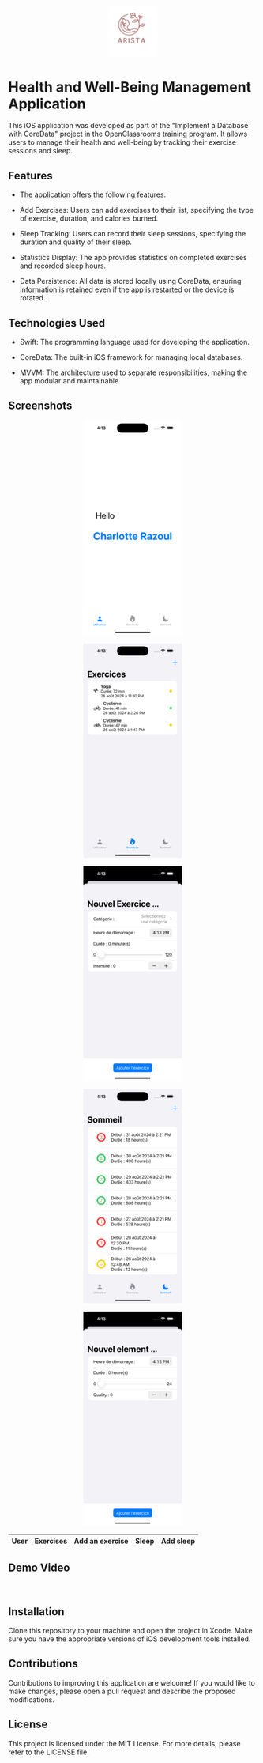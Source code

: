 
<div align="center">
<img src="Screenshots/icone.png" alt="" width="100">
</div>

# Health and Well-Being Management Application

<p>This iOS application was developed as part of the "Implement a Database with CoreData" project in the OpenClassrooms training program. It allows users to manage their health and well-being by tracking their exercise sessions and sleep.</p>

## Features

- The application offers the following features:

- Add Exercises: Users can add exercises to their list, specifying the type of exercise, duration, and calories burned.

- Sleep Tracking: Users can record their sleep sessions, specifying the duration and quality of their sleep.

- Statistics Display: The app provides statistics on completed exercises and recorded sleep hours.

- Data Persistence: All data is stored locally using CoreData, ensuring information is retained even if the app is restarted or the device is rotated.

## Technologies Used

- Swift: The programming language used for developing the application.

- CoreData: The built-in iOS framework for managing local databases.

- MVVM: The architecture used to separate responsibilities, making the app modular and maintainable.

## Screenshots


<p align="center"><img src="Screenshots/HomeView.png" width="200" alt="User"></p> 
<p align="center"><img src="Screenshots/ExerciseView.png" width="200" alt="Exercise"></p> 
<p align="center"><img src="Screenshots/AddExercise.png" width="200" alt="AddAnExercise"></p> 
<p align="center"><img src="Screenshots/SommeilView.png" width="200" alt="Sleep Interface"></p> 
<p align="center"><img src="Screenshots/AddSommeil.png" width="200" alt="Add Sleep"></p>

| **User** | **Exercises** | **Add an exercise** | **Sleep** | **Add sleep** |
|:--:|:--:|:--:|:--:|:--:|


## Demo Video

<div align="center">
<img src="Screenshots/test.gif" alt="" width="200">
</div>

## Installation

Clone this repository to your machine and open the project in Xcode. Make sure you have the appropriate versions of iOS development tools installed.

## Contributions

Contributions to improving this application are welcome! If you would like to make changes, please open a pull request and describe the proposed modifications.


## License

This project is licensed under the MIT License. For more details, please refer to the LICENSE file.

